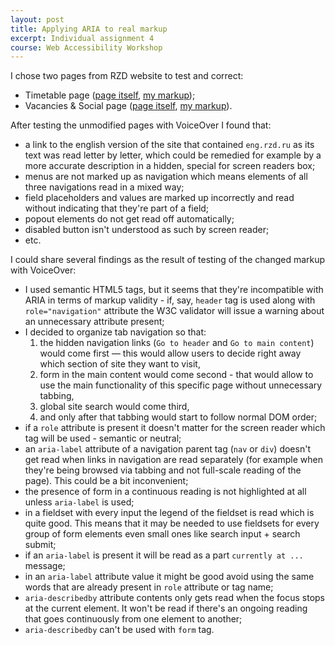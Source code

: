 ```yaml
---
layout: post
title: Applying ARIA to real markup
excerpt: Individual assignment 4
course: Web Accessibility Workshop
---
```


I chose two pages from RZD website to test and correct:

- Timetable page ([page itself](http://pass.rzd.ru/tablo/public/ru?STRUCTURE_ID=704&layer_id=5379&src_code=2000000&dst_code=2004000&ti=&src=%D0%9C%D0%9E%D0%A1%D0%9A%D0%92%D0%90&date_dep=14.05.2016&dst=%D0%A1%D0%90%D0%9D%D0%9A%D0%A2-%D0%9F%D0%95%D0%A2%D0%95%D0%A0%D0%91%D0%A3%D0%A0%D0%93&date_arr=14.05.2016&train=), [my markup](https://jsbin.com/xizizo/edit?html,output));
- Vacancies & Social page ([page itself](http://social.rzd.ru), [my markup](https://jsbin.com/sexajo/edit?html,output)).

After testing the unmodified pages with VoiceOver I found that:

- a link to the english version of the site that contained `eng.rzd.ru` as its text was read letter by letter, which could be remedied for example by a more accurate description in a hidden, special for screen readers box;
- menus are not marked up as navigation which means elements of all three navigations read in a mixed way;
- field placeholders and values are marked up incorrectly and read without indicating that they're part of a field;
- popout elements do not get read off automatically;
- disabled button isn't understood as such by screen reader;
- etc.

I could share several findings as the result of testing of the changed markup with VoiceOver:

- I used semantic HTML5 tags, but it seems that they're incompatible with ARIA in terms of markup validity - if, say, `header` tag is used along with `role="navigation"` attribute the W3C validator will issue a warning about an unnecessary attribute present;
- I decided to organize tab navigation so that: 
	1. the hidden navigation links (`Go to header` and `Go to main content`) would come first — this would allow users to decide right away which section of site they want to visit,
	2. form in the main content would come second - that would allow to use the main functionality of this specific page without unnecessary tabbing,
	3. global site search would come third, 
	4. and only after that tabbing would start to follow normal DOM order;
- if a `role` attribute is present it doesn't matter for the screen reader which tag will be used - semantic or neutral;
- an `aria-label` attribute of a navigation parent tag (`nav` or `div`) doesn't get read when links in navigation are read separately (for example when they're being browsed via tabbing and not full-scale reading of the page). This could be a bit inconvenient;
- the presence of form in a continuous reading is not highlighted at all unless `aria-label` is used;
- in a fieldset with every input the legend of the fieldset is read which is quite good. This means that it may be needed to use fieldsets for every group of form elements even small ones like search input + search submit;
- if an `aria-label` is present it will be read as a part `currently at ...` message;
- in an `aria-label` attribute value it might be good avoid using the same words that are already present in `role` attribute or tag name;
- `aria-describedby` attribute contents only gets read when the focus stops at the current element. It won't be read if there's an ongoing reading that goes continuously from one element to another;
- `aria-describedby` can't be used with `form` tag.